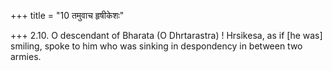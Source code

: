 +++
title = "10 तमुवाच हृषीकेशः"

+++
2.10. O descendant of Bharata (O Dhrtarastra) ! Hrsikesa, as if \[he
was\] smiling, spoke to him who was sinking in despondency in between
two armies.

